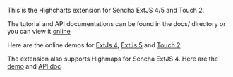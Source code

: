 This is the Highcharts extension for Sencha ExtJS 4/5 and Touch 2.

The tutorial and API documentations can be found in the docs/ directory or you can view it [online][1]

Here are the online demos for [ExtJs 4][2], [ExtJs 5][4] and [Touch 2][3]

The extension also supports Highmaps for Sencha ExtJS 4. Here are the [demo][5] and [API doc][6]

[1]: http://joekuan.org/demos/Highcharts_Sencha/docs/#!/api/Chart.ux.Highcharts
[2]: http://joekuan.org/demos/Highcharts_Sencha/desktop
[3]: http://joekuan.org/demos/Highcharts_Sencha/mobile
[4]: http://joekuan.org/demos/Highcharts_Sencha/desktop.extjs5
[5]: http://joekuan.org/demos/Highcharts_Sencha/highmaps_demo.extjs4
[6]: http://joekuan.org/demos/Highcharts_Sencha/docs/#!/api/Chart.ux.Highmaps

